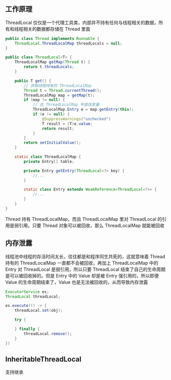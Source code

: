 ## 工作原理
ThreadLocal 仅仅是一个代理工具类，内部并不持有任何与线程相关的数据，所有和线程相关的数据都存储在 Thread 里面
```java
public class Thread implements Runnable {
    ThreadLocal.ThreadLocalMap threadLocals = null;
}

public class ThreadLocal<T> {
    ThreadLocalMap getMap(Thread t) {
        return t.threadLocals;
    }

    public T get() {
        // 获取线程持有的 ThreadLocalMap
        Thread t = Thread.currentThread();
        ThreadLocalMap map = getMap(t);
        if (map != null) {
            // 在 ThreadLocalMap 中查找变量
            ThreadLocalMap.Entry e = map.getEntry(this);
            if (e != null) {
                @SuppressWarnings("unchecked")
                T result = (T)e.value;
                return result;
            }
        }
        return setInitialValue();
    }

    static class ThreadLocalMap {
        private Entry[] table;

        private Entry getEntry(ThreadLocal<?> key) {
            //...
        }

        static class Entry extends WeakReference<ThreadLocal<?>> {
            //...
        }
    }
}
```

Thread 持有 ThreadLocalMap，而且 ThreadLocalMap 里对 ThreadLocal 的引用是弱引用。只要 Thread 对象可以被回收，那么 ThreadLocalMap 就能被回收


## 内存泄露
线程池中线程的存活时间太长，往往都是和程序同生共死的，这就意味着 Thread 持有的 ThreadLocalMap 一直都不会被回收，再加上 ThreadLocalMap 中的 Entry 对 ThreadLocal 是弱引用，所以只要 ThreadLocal 结束了自己的生命周期是可以被回收掉的。但是 Entry 中的 Value 却是被 Entry 强引用的，所以即便 Value 的生命周期结束了，Value 也是无法被回收的，从而导致内存泄露

```java
ExecutorService es;
ThreadLocal threadLocal;

es.execute(() -> {
    threadLocal.set(obj);

    try {

    } finally {
        threadLocal.remove();
    }
})
```


## InheritableThreadLocal
支持继承